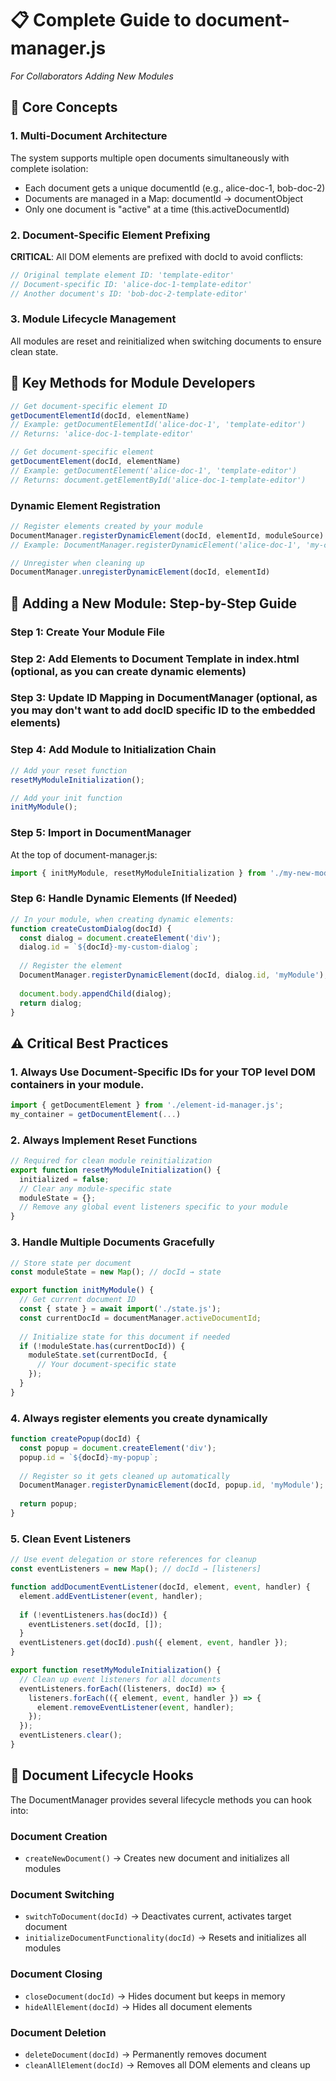 # 📋 Complete Guide to document-manager.js
*For Collaborators Adding New Modules*

## 🔑 Core Concepts

### 1. Multi-Document Architecture
The system supports multiple open documents simultaneously with complete isolation:
- Each document gets a unique documentId (e.g., alice-doc-1, bob-doc-2)
- Documents are managed in a Map: documentId → documentObject
- Only one document is "active" at a time (this.activeDocumentId)

### 2. Document-Specific Element Prefixing
**CRITICAL**: All DOM elements are prefixed with docId to avoid conflicts:
```javascript
// Original template element ID: 'template-editor' 
// Document-specific ID: 'alice-doc-1-template-editor'
// Another document's ID: 'bob-doc-2-template-editor'
```

### 3. Module Lifecycle Management
All modules are reset and reinitialized when switching documents to ensure clean state.

## 🔧 Key Methods for Module Developers

```javascript
// Get document-specific element ID
getDocumentElementId(docId, elementName)
// Example: getDocumentElementId('alice-doc-1', 'template-editor') 
// Returns: 'alice-doc-1-template-editor'

// Get document-specific element
getDocumentElement(docId, elementName)
// Example: getDocumentElement('alice-doc-1', 'template-editor')
// Returns: document.getElementById('alice-doc-1-template-editor')
```

### Dynamic Element Registration
```javascript
// Register elements created by your module
DocumentManager.registerDynamicElement(docId, elementId, moduleSource)
// Example: DocumentManager.registerDynamicElement('alice-doc-1', 'my-custom-dialog', 'myModule')

// Unregister when cleaning up
DocumentManager.unregisterDynamicElement(docId, elementId)
```

## 🚀 Adding a New Module: Step-by-Step Guide

### Step 1: Create Your Module File
### Step 2: Add Elements to Document Template in index.html (optional, as you can create dynamic elements)
### Step 3: Update ID Mapping in DocumentManager (optional, as you may don't want to add docID specific ID to the embedded elements)
### Step 4: Add Module to Initialization Chain
```javascript
// Add your reset function
resetMyModuleInitialization();

// Add your init function
initMyModule();
```

### Step 5: Import in DocumentManager
At the top of document-manager.js:
```javascript
import { initMyModule, resetMyModuleInitialization } from './my-new-module.js';
```

### Step 6: Handle Dynamic Elements (If Needed)
```javascript
// In your module, when creating dynamic elements:
function createCustomDialog(docId) {
  const dialog = document.createElement('div');
  dialog.id = `${docId}-my-custom-dialog`;
  
  // Register the element
  DocumentManager.registerDynamicElement(docId, dialog.id, 'myModule');
  
  document.body.appendChild(dialog);
  return dialog;
}
```

## ⚠️ Critical Best Practices

### 1. Always Use Document-Specific IDs for your TOP level DOM containers in your module. 
```javascript
import { getDocumentElement } from './element-id-manager.js';
my_container = getDocumentElement(...)
```

### 2. Always Implement Reset Functions
```javascript
// Required for clean module reinitialization
export function resetMyModuleInitialization() {
  initialized = false;
  // Clear any module-specific state
  moduleState = {};
  // Remove any global event listeners specific to your module
}
```

### 3. Handle Multiple Documents Gracefully
```javascript
// Store state per document
const moduleState = new Map(); // docId → state

export function initMyModule() {
  // Get current document ID
  const { state } = await import('./state.js');
  const currentDocId = documentManager.activeDocumentId;
  
  // Initialize state for this document if needed
  if (!moduleState.has(currentDocId)) {
    moduleState.set(currentDocId, {
      // Your document-specific state
    });
  }
}
```

### 4. Always register elements you create dynamically
```javascript
function createPopup(docId) {
  const popup = document.createElement('div');
  popup.id = `${docId}-my-popup`;
  
  // Register so it gets cleaned up automatically
  DocumentManager.registerDynamicElement(docId, popup.id, 'myModule');
  
  return popup;
}
```

### 5. Clean Event Listeners
```javascript
// Use event delegation or store references for cleanup
const eventListeners = new Map(); // docId → [listeners]

function addDocumentEventListener(docId, element, event, handler) {
  element.addEventListener(event, handler);
  
  if (!eventListeners.has(docId)) {
    eventListeners.set(docId, []);
  }
  eventListeners.get(docId).push({ element, event, handler });
}

export function resetMyModuleInitialization() {
  // Clean up event listeners for all documents
  eventListeners.forEach((listeners, docId) => {
    listeners.forEach(({ element, event, handler }) => {
      element.removeEventListener(event, handler);
    });
  });
  eventListeners.clear();
}
```

## 🔄 Document Lifecycle Hooks

The DocumentManager provides several lifecycle methods you can hook into:

### Document Creation
- `createNewDocument()` → Creates new document and initializes all modules

### Document Switching
- `switchToDocument(docId)` → Deactivates current, activates target document
- `initializeDocumentFunctionality(docId)` → Resets and initializes all modules

### Document Closing
- `closeDocument(docId)` → Hides document but keeps in memory
- `hideAllElement(docId)` → Hides all document elements

### Document Deletion
- `deleteDocument(docId)` → Permanently removes document
- `cleanAllElement(docId)` → Removes all DOM elements and cleans up

